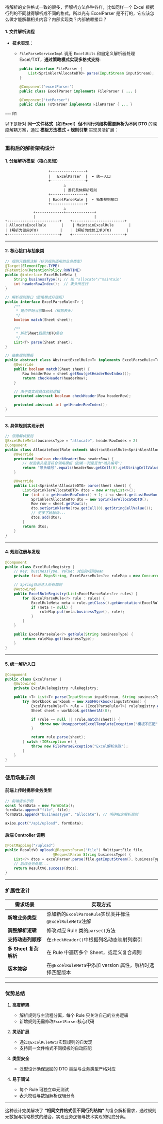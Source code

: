 待解析的文件格式一致的很多，但解析方法各种各样，比如同样一个 Excel 根据行列的不同就得解析成不同的格式，所以光有 ExcelParser 是不行的，它应该怎么做才能解耦相关内容？内部实现类？内部依赖接口？

#### 1. **文件解析流程**

- **技术实现**：

  - `FileParseServiceImpl` 调用 `ExcelUtils` 和自定义解析器处理 Excel/TXT，**通过策略模式实现多格式支持**:

    ```java
    public interface FileParser {
        List<SprinklerAllocateDTO> parse(InputStream inputStream);
    }

    @Component("excelParser")
    public class ExcelParser implements FileParser { ... }

    @Component("txtParser")
    public class TxtParser implements FileParser { ... }
    ```

--- R1

以下是针对 **同一文件格式（如 Excel）但不同行列结构需要解析为不同 DTO** 的深度解耦方案，通过 **模板方法模式 + 规则引擎** 实现灵活扩展：

---

### 重构后的解析架构设计

#### 1. **分层解析模型（核心思想）**

```
                    +----------------+
                    |   ExcelParser  |  ← 统一入口
                    +----------------+
                           △
                           | 委托具体解析规则
                    +----------------+
                    | ExcelParseRule |  ← 抽象规则接口
                    +----------------+
                           △
             +-------------+-------------+
             |                           |
+------------------------+    +------------------------+
| AllocateExcelRule       |    | MaintainExcelRule       |
| (解析为领用DTO)          |    | (解析为维修工单DTO)       |
+------------------------+    +------------------------+
```

---

#### 2. **核心接口与抽象类**

```java
// 规则元数据注解（标识规则适用的业务类型）
@Target(ElementType.TYPE)
@Retention(RetentionPolicy.RUNTIME)
public @interface ExcelRuleMeta {
    String businessType(); // 如 "allocate"/"maintain"
    int headerRowIndex();  // 表头所在行
}

// 解析规则接口（策略模式升级版）
public interface ExcelParseRule<T> {
    /**
     * 是否匹配当前Sheet（根据表头）
     */
    boolean match(Sheet sheet);

    /**
     * 解析Sheet数据为DTO集合
     */
    List<T> parse(Sheet sheet);
}

// 抽象规则模板
public abstract class AbstractExcelRule<T> implements ExcelParseRule<T> {
    @Override
    public boolean match(Sheet sheet) {
        Row headerRow = sheet.getRow(getHeaderRowIndex());
        return checkHeader(headerRow);
    }

    // 由子类实现具体校验逻辑
    protected abstract boolean checkHeader(Row headerRow);

    protected abstract int getHeaderRowIndex();
}
```

---

#### 3. **具体规则实现示例**

```java
// 领用解析规则
@ExcelRuleMeta(businessType = "allocate", headerRowIndex = 2)
@Component
public class AllocateExcelRule extends AbstractExcelRule<SprinklerAllocateDTO> {
    @Override
    protected boolean checkHeader(Row headerRow) {
        // 校验表头是否符合领用模板（如第一列是否为"喷头编号"）
        return "喷头编号".equals(headerRow.getCell(0).getStringCellValue());
    }

    @Override
    public List<SprinklerAllocateDTO> parse(Sheet sheet) {
        List<SprinklerAllocateDTO> dtos = new ArrayList<>();
        for (int i = getHeaderRowIndex() + 1; i <= sheet.getLastRowNum(); i++) {
            SprinklerAllocateDTO dto = new SprinklerAllocateDTO();
            Row row = sheet.getRow(i);
            dto.setSprinklerNo(row.getCell(0).getStringCellValue());
            // 更多字段解析...
            dtos.add(dto);
        }
        return dtos;
    }
}
```

---

#### 4. **规则注册与发现**

```java
@Component
public class ExcelRuleRegistry {
    // Key: businessType, Value: 对应的规则Bean
    private final Map<String, ExcelParseRule<?>> ruleMap = new ConcurrentHashMap<>();

    // Spring自动注入所有规则
    @Autowired
    public ExcelRuleRegistry(List<ExcelParseRule<?>> rules) {
        for (ExcelParseRule<?> rule : rules) {
            ExcelRuleMeta meta = rule.getClass().getAnnotation(ExcelRuleMeta.class);
            if (meta != null) {
                ruleMap.put(meta.businessType(), rule);
            }
        }
    }

    public ExcelParseRule<?> getRule(String businessType) {
        return ruleMap.get(businessType);
    }
}
```

---

#### 5. **统一解析入口**

```java
@Component
public class ExcelParser {
    @Autowired
    private ExcelRuleRegistry ruleRegistry;

    public <T> List<T> parse(InputStream inputStream, String businessType) {
        try (Workbook workbook = new XSSFWorkbook(inputStream)) {
            ExcelParseRule<T> rule = (ExcelParseRule<T>) ruleRegistry.getRule(businessType);
            Sheet sheet = workbook.getSheetAt(0);

            if (rule == null || !rule.match(sheet)) {
                throw new UnsupportedExcelTemplateException("模板不匹配");
            }

            return rule.parse(sheet);
        } catch (IOException e) {
            throw new FileParseException("Excel解析失败");
        }
    }
}
```

---

### 使用场景示例

#### 前端上传时携带业务类型

```javascript
// 前端请求示例
const formData = new FormData();
formData.append("file", file);
formData.append("businessType", "allocate"); // 明确指定解析规则

axios.post("/api/upload", formData);
```

#### 后端 Controller 调用

```java
@PostMapping("/upload")
public ResultVO upload(@RequestParam("file") MultipartFile file,
                      @RequestParam String businessType) {
    List<?> dtos = excelParser.parse(file.getInputStream(), businessType);
    // 后续业务处理...
    return ResultVO.success(dtos);
}
```

---

### 扩展性设计

| 需求场景              | 实现方式                                                  |
| --------------------- | --------------------------------------------------------- |
| **新增业务类型**      | 添加新的`ExcelParseRule`实现类并标注`@ExcelRuleMeta`注解  |
| **调整解析逻辑**      | 修改对应 Rule 类的`parse()`方法                           |
| **支持动态列顺序**    | 在`checkHeader()`中根据列名动态映射列索引                 |
| **多 Sheet 复杂解析** | 在 Rule 中遍历多个 Sheet，或定义复合规则                  |
| **版本兼容**          | 在`@ExcelRuleMeta`中添加 version 属性，解析时选择匹配版本 |

---

### 优势总结

1. **高度解耦**

   - 解析规则与主流程分离，每个 Rule 只关注自己的业务逻辑
   - 新增规则无需修改`ExcelParser`核心代码

2. **灵活扩展**

   - 通过`@ExcelRuleMeta`实现规则的自发现
   - 支持同一文件格式不同模板的自动匹配

3. **类型安全**

   - 泛型设计确保返回的 DTO 类型与业务类型严格对应

4. **易于调试**
   - 每个 Rule 可独立单元测试
   - 表头校验与数据解析逻辑分离

---

这种设计完美解决了 **“相同文件格式但不同行列结构”** 的复杂解析需求，通过规则元数据与策略模式的结合，实现业务逻辑与技术实现的彻底分离。
